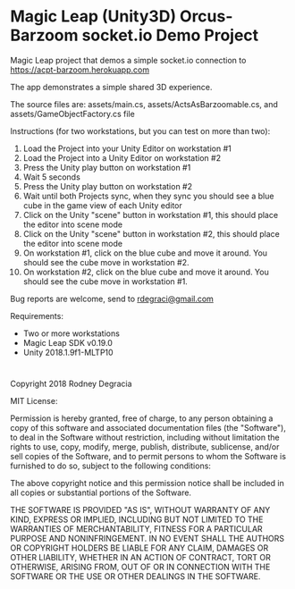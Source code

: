 # Magic Leap (Unity3D) Orcus-Barzoom socket.io Demo Project
Magic Leap project that demos a simple socket.io connection to https://acpt-barzoom.herokuapp.com 

The app demonstrates a simple shared 3D experience. 


The source files are: assets/main.cs, assets/ActsAsBarzoomable.cs, and assets/GameObjectFactory.cs file


Instructions (for two workstations, but you can test on more than two):

1) Load the Project into your Unity Editor on workstation #1
2) Load the Project into a Unity Editor on workstation #2
3) Press the Unity play button on workstation #1
4) Wait 5 seconds
5) Press the Unity play button on workstation #2
6) Wait until both Projects sync, when they sync you should see a blue cube in the game view of each Unity editor
7) Click on the Unity "scene" button in workstation #1, this should place the editor into scene mode
8) Click on the Unity "scene" button in workstation #2, this should place the editor into scene mode
9) On workstation #1, click on the blue cube and move it around. You should see the cube move in workstation #2.
10) On workstation #2, click on the blue cube and move it around. You should see the cube move in workstation #1.

Bug reports are welcome, send to rdegraci@gmail.com


Requirements:
- Two or more workstations 
- Magic Leap SDK v0.19.0
- Unity 2018.1.9f1-MLTP10


#
Copyright 2018 Rodney Degracia

MIT License:

Permission is hereby granted, free of charge, to any person obtaining a copy
of this software and associated documentation files (the "Software"), to deal
in the Software without restriction, including without limitation the rights
to use, copy, modify, merge, publish, distribute, sublicense, and/or sell
copies of the Software, and to permit persons to whom the Software is
furnished to do so, subject to the following conditions:

The above copyright notice and this permission notice shall be included in
all copies or substantial portions of the Software.

THE SOFTWARE IS PROVIDED "AS IS", WITHOUT WARRANTY OF ANY KIND, EXPRESS OR
IMPLIED, INCLUDING BUT NOT LIMITED TO THE WARRANTIES OF MERCHANTABILITY,
FITNESS FOR A PARTICULAR PURPOSE AND NONINFRINGEMENT. IN NO EVENT SHALL THE
AUTHORS OR COPYRIGHT HOLDERS BE LIABLE FOR ANY CLAIM, DAMAGES OR OTHER
LIABILITY, WHETHER IN AN ACTION OF CONTRACT, TORT OR OTHERWISE, ARISING FROM,
OUT OF OR IN CONNECTION WITH THE SOFTWARE OR THE USE OR OTHER DEALINGS IN
THE SOFTWARE.
